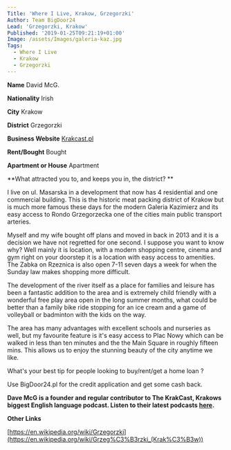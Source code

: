 ```yaml
---
Title: 'Where I Live, Krakow, Grzegorzki'
Author: Team BigDoor24
Lead: 'Grzegorzki, Krakow'
Published: '2019-01-25T09:21:19+01:00'
Image: /assets/Images/galeria-kaz.jpg
Tags:
  - Where I Live
  - Krakow
  - Grzegorzki
---
```

**Name** David McG.

**Nationality** Irish

**City** Krakow

**District** Grzegorzki 

**Business Website** [Krakcast.pl](https://www.krakcast.pl/)

**Rent/Bought** Bought

**Apartment or House** Apartment

**What attracted you to, and keeps you in, the district?**

I live on ul. Masarska in a development that now has 4 residential and one commercial building. This is the historic meat packing district of Krakow but is much more famous these days for the modern Galeria Kazimierz and its easy access to Rondo Grzegorzecka one of the cities main public transport arteries.

Myself and my wife bought off plans and moved in back in 2013 and it is a decision we have not regretted for one second. I suppose you want to know why? Well mainly it is location, with a modern shopping centre, cinema and gym right on your doorstep it is a location with easy access to amenities. The Zabka on Rzeznica is also open 7-11 seven days a week for when the Sunday law makes shopping more difficult.

The development of the river itself as a place for families and leisure has been a fantastic addition to the area and is extremely child friendly with a wonderful free play area open in the long summer months, what could be better than a family bike ride stopping for an ice cream and a game of volleyball or badminton with the kids on the way.

The area has many advantages with excellent schools and nurseries as well, but my favourite feature is it's easy access to Plac Nowy which can be walked in less than ten minutes and the the Main Square in roughly fifteen mins. This allows us to enjoy the stunning beauty of the city anytime we like.

What's your best tip for people looking to buy/rent/get a home loan ?

Use BigDoor24.pl for the credit application and get some cash back.

**Dave McG is a founder and regular contributor to The KrakCast, Krakows biggest English language podcast. Listen to their latest podcasts **[**here**](https://www.krakcast.pl/)**.**

**Other Links**

[https://en.wikipedia.org/wiki/Grzegorzki](https://en.wikipedia.org/wiki/Grzeg%C3%B3rzki_(Krak%C3%B3w))
